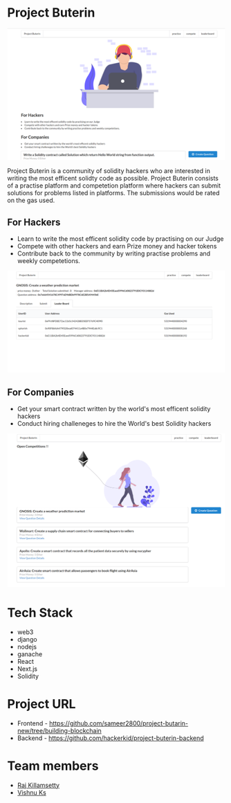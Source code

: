 # Project Buterin

![img](images/home.png)

Project Buterin is a community of solidity hackers who are interested in writing the most efficent solidty code as possible. Project Buterin consists of a practise platform and competetion platform where hackers can submit solutions for problems listed in platforms. The submissions would be rated on the gas used.

## For Hackers
* Learn to write the most efficent solidity code by practising on our Judge
* Compete with other hackers and earn Prize money and hacker tokens
* Contribute back to the community by writing practise problems and weekly competetions.

![images](images/leaderboard.png)

## For Companies
* Get your smart contract written by the world's most efficent solidity hackers
* Conduct hiring challeneges to hire the World's best Solidity hackers

![competetion](images/competetion.png)

# Tech Stack
* web3
* django
* nodejs
* ganache
* React
* Next.js
* Solidity


# Project URL
* Frontend - https://github.com/sameer2800/project-butarin-new/tree/building-blockchain
* Backend - https://github.com/hackerkid/project-buterin-backend

# Team members
* [Raj Killamsetty](https://github.com/sameer2800)
* [Vishnu Ks](https://github.com/hackerkid)
